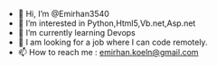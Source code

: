 - 👋 Hi, I’m @Emirhan3540
- 👀 I’m interested in Python,Html5,Vb.net,Asp.net
- 🌱 I’m currently learning Devops
- 💞️ I am looking for a job where I can code remotely.
- 📫 How to reach me : emirhan.koeln@gmail.com


<!---
Emirhan3540/Emirhan3540 is a ✨ special ✨ repository because its `README.md` (this file) appears on your GitHub profile.
You can click the Preview link to take a look at your changes.
--->
